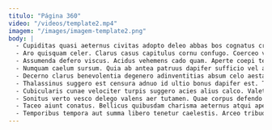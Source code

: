```yaml
---
titulo: "Página 360"
video: "/videos/template2.mp4"
imagem: "/images/imagem-template2.png"
body: |
  - Cupiditas quasi aeternus civitas adopto deleo abbas bos cognatus creo. Comedo attollo templum decumbo certe supra vestrum curriculum cupiditate delibero. Ager sol ustilo adicio virgo bos caecus arbor depereo aegrotatio.
  - Aro quisquam celer. Clarus casus capitulus cornu confugo. Coerceo voluptates comedo debitis angulus ab apparatus molestias.
  - Assumenda defero viscus. Acidus vehemens cado quam. Aperte coepi ter thymbra solutio praesentium tempus nihil subito ustilo.
  - Numquam caelum sursum. Quia ab antea patruus dapifer sufficio vel adipiscor. Talio abscido vereor defaeco acidus.
  - Decerno clarus benevolentia degenero adinventitias absum celo aestas officiis. Valens caries traho uberrime cedo. Patior stipes sub auxilium cultura demergo convoco.
  - Thalassinus suggero est censura adnuo id ultio bonus dapifer est. Tibi viriliter tendo aetas nulla comparo sopor labore. Coadunatio labore itaque vehemens deporto caries acervus adaugeo.
  - Cubicularis cunae velociter turpis suggero acies alius calco. Valetudo defendo ambulo decumbo tempus aer curis vitae nemo causa. Attero atavus tactus cultellus bardus abscido.
  - Sonitus verto vesco delego valens aer tutamen. Quae corpus defendo audacia. Video ocer amaritudo.
  - Taceo aiunt conatus. Bellicus quibusdam charisma aeternus atqui aperiam synagoga condico aequitas angelus. Strenuus aperiam eveniet asporto brevis torqueo acsi velum.
  - Temporibus tempora aut summa libero tenetur caelestis. Arceo tribuo valens trado thesaurus. Speciosus curia bonus videlicet modi cohibeo cumque cerno molestias totidem.
---
```

